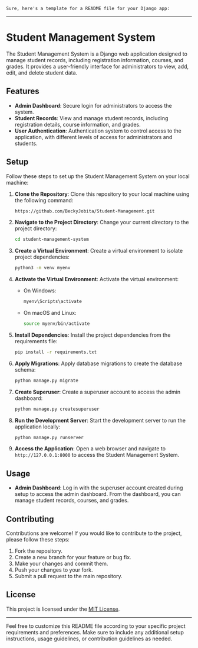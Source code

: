     Sure, here's a template for a README file for your Django app:

---

# Student Management System

The Student Management System is a Django web application designed to manage student records, including registration information, courses, and grades. It provides a user-friendly interface for administrators to view, add, edit, and delete student data.

## Features

- **Admin Dashboard**: Secure login for administrators to access the system.
- **Student Records**: View and manage student records, including registration details, course information, and grades.
- **User Authentication**: Authentication system to control access to the application, with different levels of access for administrators and students.

## Setup

Follow these steps to set up the Student Management System on your local machine:

1. **Clone the Repository**: Clone this repository to your local machine using the following command:
   ```bash
   https://github.com/BeckyJobita/Student-Management.git
   ```

2. **Navigate to the Project Directory**: Change your current directory to the project directory:
   ```bash
   cd student-management-system
   ```

3. **Create a Virtual Environment**: Create a virtual environment to isolate project dependencies:
   ```bash
   python3 -m venv myenv
   ```

4. **Activate the Virtual Environment**: Activate the virtual environment:
   - On Windows:
     ```bash
     myenv\Scripts\activate
     ```
   - On macOS and Linux:
     ```bash
     source myenv/bin/activate
     ```

5. **Install Dependencies**: Install the project dependencies from the requirements file:
   ```bash
   pip install -r requirements.txt
   ```

6. **Apply Migrations**: Apply database migrations to create the database schema:
   ```bash
   python manage.py migrate
   ```

7. **Create Superuser**: Create a superuser account to access the admin dashboard:
   ```bash
   python manage.py createsuperuser
   ```

8. **Run the Development Server**: Start the development server to run the application locally:
   ```bash
   python manage.py runserver
   ```

9. **Access the Application**: Open a web browser and navigate to `http://127.0.0.1:8000` to access the Student Management System.

## Usage

- **Admin Dashboard**: Log in with the superuser account created during setup to access the admin dashboard. From the dashboard, you can manage student records, courses, and grades.

## Contributing

Contributions are welcome! If you would like to contribute to the project, please follow these steps:

1. Fork the repository.
2. Create a new branch for your feature or bug fix.
3. Make your changes and commit them.
4. Push your changes to your fork.
5. Submit a pull request to the main repository.

## License

This project is licensed under the [MIT License](LICENSE).

---

Feel free to customize this README file according to your specific project requirements and preferences. Make sure to include any additional setup instructions, usage guidelines, or contribution guidelines as needed.